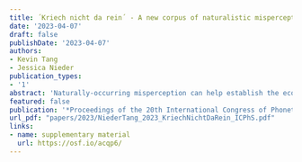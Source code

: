 ```yaml
---
title: ´Kriech nicht da rein´ - A new corpus of naturalistic misperception of German misheard sung speech
date: '2023-04-07'
draft: false
publishDate: '2023-04-07'
authors:
- Kevin Tang
- Jessica Nieder
publication_types:
- '1'
abstract: 'Naturally-occurring misperception can help establish the ecological validity of laboratory findings of speech perception and generate new hypotheses. In this study, we report on a corpus of misheard German sung speech which contains instances of misperception reported by individuals. We validated the corpus by examining segmental confusions, and word mis-segmentation. Approximately 1,000 segment confusions were found. Our naturalistic segment confusions were significantly correlated with acoustic distances (r = 0.559) and with speech-in-noise-induced confusions in an experimental study (vowel: r = 0.364; consonant: r = 0.210). Our mis-segmentation patterns only partially confirmed the rhythmic segmentation hypothesis and findings from previous studies. While boundaries inserted before strong syllables created content words following the preferred rhythmic properties of German, we find an unexpected amount of boundary deletion before strong syllables, resulting in nonce percepts which might reflect the expectation of listeners with neologisms in lyrics.'
featured: false
publication: '*Proceedings of the 20th International Congress of Phonetic Sciences, Prague, Czech Republic 2023*'
url_pdf: "papers/2023/NiederTang_2023_KriechNichtDaRein_ICPhS.pdf"
links:
- name: supplementary material
  url: https://osf.io/acqp6/
---
```

